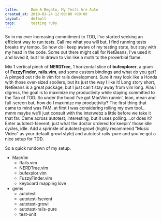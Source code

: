 ```yaml
---
title:      Dom A Regato, My Tests Are Auto
created_at: 2010-03-24 12:00:00 +00:00
layout:     default
tags:       testing ruby
---
```


So in my ever increasing commitment to TDD, I've started seeking an efficient way to run tests. Call me what you will but, I find running tests breaks my tempo. So how do I keep aware of my testing state, but stay with my head in the code. Some out there might call for NetBeans, I've used it and loved it, but I'm drawn to vim like a moth to the proverbial flame.

Mix 1 vertical pinch of **NERDTree**, 1 horizontal slice of **bufexplorer**, a gram of **FuzzyFinder**, **rails.vim**, and some custom bindings and what do you get? A pimped out ride in vim for rails development. Sure it may look like a Honda with those over-sized spoilers, but its just the way I like it! Long story short, NetBeans is a great package, but I just can't stay away from vim long. Alas I digress, the goal is to maximize my productivity while staying committed to the Tao of TDD.
So under the hood I've got MacVim runnin', lean, mean and full-screen but, how do I maximize my productivity? The first thing that came to mind was FAM, at first I was considering rolling my own tool... mmm maybe we'll just consult with the interwebz a little before we take it that far. Came across autotest, interesting, but it uses polling....or does it? Enter autotest-fsevent, just what the doctor ordered for keepin' those idle cycles, idle. Add a sprinkle of autotest-growl (highly recommend "Music Video" as your default growl style) and autotest-rails-pure and you've got a nice setup for TDD.

So a quick rundown of my setup.

-   MacVim
    -   Rails.vim
    -   NERDTree.vim
    -   bufexplor.vim
    -   FuzzyFinder.vim
    -   keyboard mapping love
-   gems
    -   autotest
    -   autotest-fsevent
    -   autotest-growl
    -   autotest-rails-pure
    -   test-unit
